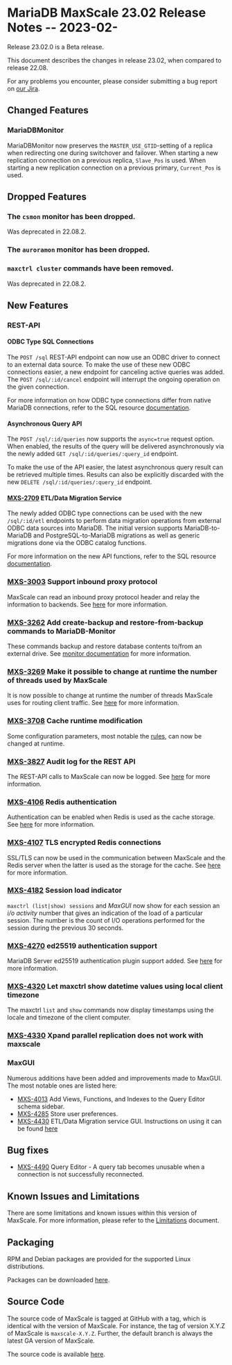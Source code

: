 # MariaDB MaxScale 23.02 Release Notes -- 2023-02-

Release 23.02.0 is a Beta release.

This document describes the changes in release 23.02, when compared to
release 22.08.

For any problems you encounter, please consider submitting a bug
report on [our Jira](https://jira.mariadb.org/projects/MXS).

## Changed Features

### MariaDBMonitor

MariaDBMonitor now preserves the `MASTER_USE_GTID`-setting of a replica when
redirecting one during switchover and failover. When starting a new
replication connection on a previous replica, `Slave_Pos` is used. When starting
a new replication connection on a previous primary, `Current_Pos` is used.

## Dropped Features

### The `csmon` monitor has been dropped.

Was deprecated in 22.08.2.

### The `auroramon` monitor has been dropped.

### `maxctrl cluster` commands have been removed.

Was deprecated in 22.08.2.

## New Features

### REST-API

#### ODBC Type SQL Connections

The `POST /sql` REST-API endpoint can now use an ODBC driver to connect to an
external data source. To make the use of these new ODBC connections easier, a
new endpoint for canceling active queries was added. The `POST /sql/:id/cancel`
endpoint will interrupt the ongoing operation on the given connection.

For more information on how ODBC type connections differ from native MariaDB
connections, refer to the SQL resource
[documentation](./REST-API/Resources-SQL.md#open-sql-connection-to-server).

#### Asynchronous Query API

The `POST /sql/:id/queries` now supports the `async=true` request option. When
enabled, the results of the query will be delivered asynchronously via the newly
added `GET /sql/:id/queries/:query_id` endpoint.

To make the use of the API easier, the latest asynchronous query result can be
retrieved multiple times. Results can also be explicitly discarded with the new
`DELETE /sql/:id/queries/:query_id` endpoint.

#### [MXS-2709](https://jira.mariadb.org/browse/MXS-2709) ETL/Data Migration Service

The newly added ODBC type connections can be used with the new `/sql/:id/etl`
endpoints to perform data migration operations from external ODBC data sources
into MariaDB. The initial version supports MariaDB-to-MariaDB and
PostgreSQL-to-MariaDB migrations as well as generic migrations done via the ODBC
catalog functions.

For more information on the new API functions, refer to the SQL resource
[documentation](./REST-API/Resources-SQL.md#prepare-etl-operation).

### [MXS-3003](https://jira.mariadb.org/browse/MXS-3003) Support inbound proxy protocol

MaxScale can read an inbound proxy protocol header and relay the information to
backends. See [here](../Getting-Started/Configuration-Guide.md#proxy_protocol_networks)
for more information.

### [MXS-3262](https://jira.mariadb.org/browse/MXS-3262) Add create-backup and restore-from-backup commands to MariaDB-Monitor

These commands backup and restore database contents to/from an external drive.
See [monitor documentation](../Monitors/MariaDB-Monitor.md#backup-operations)
for more information.

### [MXS-3269](https://jira.mariadb.org/browse/MXS-3260) Make it possible to change at runtime the number of threads used by MaxScale

It is now possible to change at runtime the number of threads MaxScale
uses for routing client traffic. See
[here](../Getting-Started/Configuration-Guide.md#threads-1)
for more information.

### [MXS-3708](https://jira.mariadb.org/browse/MXS-3708) Cache runtime modification

Some configuration parameters, most notable the
[rules](../Filters/Cache.md#rules),
can now be changed at runtime.

### [MXS-3827](https://jira.mariadb.org/browse/MXS-3827) Audit log for the REST API

The REST-API calls to MaxScale can now be logged. See
[here](../Getting-Started/Configuration-Guide.md#administration-audit-file)
for more information.

### [MXS-4106](https://jira.mariadb.org/browse/MXS-4106) Redis authentication

Authentication can be enabled when Redis is used as the cache storage. See
[here](../Filters/Cache.md#storage_redis) for more information.

### [MXS-4107](https://jira.mariadb.org/browse/MXS-4107) TLS encrypted Redis connections

SSL/TLS can now be used in the communication between MaxScale and
the Redis server when the latter is used as the storage for the
cache. See
[here](../Filters/Cache.md#storage_redis) for more information.

### [MXS-4182](https://jira.mariadb.org/browse/MXS-4182) Session load indicator

`maxctrl (list|show) sessions` and _MaxGUI_ now show for each session an
_i/o activity_ number that gives an indication of the load of a particular
session. The number is the count of I/O operations performed for the session
during the previous 30 seconds.

### [MXS-4270](https://jira.mariadb.org/browse/MXS-4270) ed25519 authentication support

MariaDB Server ed25519 authentication plugin support added. See
[here](../Authenticators/Ed25519-Authenticator.md) for more information.

### [MXS-4320](https://jira.mariadb.org/browse/MXS-4320) Let maxctrl show datetime values using local client timezone

The maxctrl `list` and `show` commands now display timestamps using the
locale and timezone of the client computer.

### [MXS-4330](https://jira.mariadb.org/browse/MXS-4330) Xpand parallel replication does not work with maxscale


### MaxGUI

Numerous additions have been added and improvements made to MaxGUI.
The most notable ones are listed here:

* [MXS-4013](https://jira.mariadb.org/browse/MXS-4013) Add Views, Functions, and Indexes to the Query Editor schema sidebar.
* [MXS-4285](https://jira.mariadb.org/browse/MXS-4285) Store user preferences.
* [MXS-4430](https://jira.mariadb.org/browse/MXS-4430) ETL/Data Migration service GUI. Instructions on using it can be found [here](../Tutorials/Using-MaxGUI-Tutorial.md#workspace)

## Bug fixes

* [MXS-4490](https://jira.mariadb.org/browse/MXS-4490) Query Editor - A query tab becomes unusable when a connection is not successfully reconnected.

## Known Issues and Limitations

There are some limitations and known issues within this version of MaxScale.
For more information, please refer to the [Limitations](../About/Limitations.md) document.

## Packaging

RPM and Debian packages are provided for the supported Linux distributions.

Packages can be downloaded [here](https://mariadb.com/downloads/#mariadb_platform-mariadb_maxscale).

## Source Code

The source code of MaxScale is tagged at GitHub with a tag, which is identical
with the version of MaxScale. For instance, the tag of version X.Y.Z of MaxScale
is `maxscale-X.Y.Z`. Further, the default branch is always the latest GA version
of MaxScale.

The source code is available [here](https://github.com/mariadb-corporation/MaxScale).
